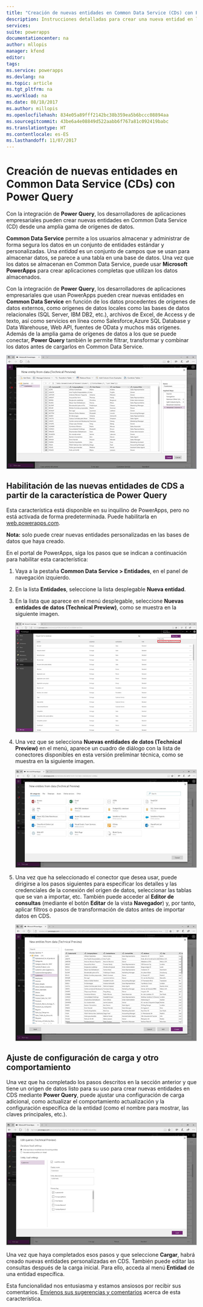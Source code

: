 ```yaml
---
title: "Creación de nuevas entidades en Common Data Service (CDs) con Power Query | Microsoft Docs"
description: Instrucciones detalladas para crear una nueva entidad en los CDS mediante Power Query.
services: 
suite: powerapps
documentationcenter: na
author: mllopis
manager: kfend
editor: 
tags: 
ms.service: powerapps
ms.devlang: na
ms.topic: article
ms.tgt_pltfrm: na
ms.workload: na
ms.date: 08/18/2017
ms.author: millopis
ms.openlocfilehash: 834e05a89fff2142bc38b359ea5b6bccc08894aa
ms.sourcegitcommit: 43be6a4e08849d522aabb6f767a81c092419babc
ms.translationtype: HT
ms.contentlocale: es-ES
ms.lasthandoff: 11/07/2017
---
```

# <a name="create-new-entities-in-the-common-data-service-cds-using-power-query"></a>Creación de nuevas entidades en Common Data Service (CDs) con Power Query
Con la integración de **Power Query**, los desarrolladores de aplicaciones empresariales pueden crear nuevas entidades en Common Data Service (CD) desde una amplia gama de orígenes de datos.

**Common Data Service** permite a los usuarios almacenar y administrar de forma segura los datos en un conjunto de entidades estándar y personalizadas. Una *entidad* es un conjunto de campos que se usan para almacenar datos, se parece a una tabla en una base de datos. Una vez que los datos se almacenan en Common Data Service, puede usar **Microsoft PowerApps** para crear aplicaciones completas que utilizan los datos almacenados.

Con la integración de **Power Query**, los desarrolladores de aplicaciones empresariales que usan PowerApps pueden crear nuevas entidades en **Common Data Service** en función de los datos procedentes de orígenes de datos externos, como orígenes de datos locales como las bases de datos relacionales (SQL Server, IBM DB2, etc.), archivos de Excel, de Access y de texto, así como servicios en línea como Salesforce,Azure SQL Database y Data Warehouse, Web API, fuentes de OData y muchos más orígenes. Además de la amplia gama de orígenes de datos a los que se puede conectar, **Power Query** también le permite filtrar, transformar y combinar los datos antes de cargarlos en Common Data Service.

![Nueva entidad de datos](media/data-platform-cds-newentity-pq/data-platform-cds-pq-01.jpg)

## <a name="enabling-the-cds-new-entities-from-power-query-feature"></a>Habilitación de las nuevas entidades de CDS a partir de la característica de Power Query
Esta característica está disponible en su inquilino de PowerApps, pero no está activada de forma predeterminada. Puede habilitarla en [web.powerapps.com](https://aka.ms/pqocds).

**Nota:** solo puede crear nuevas entidades personalizadas en las bases de datos que haya creado.

En el portal de PowerApps, siga los pasos que se indican a continuación para habilitar esta característica:

1. Vaya a la pestaña **Common Data Service > Entidades**, en el panel de navegación izquierdo.
2. En la lista **Entidades**, seleccione la lista desplegable **Nueva entidad**.
3. En la lista que aparece en el menú desplegable, seleccione **Nuevas entidades de datos (Technical Preview)**, como se muestra en la siguiente imagen.
   
    ![Nueva entidad de datos](media/data-platform-cds-newentity-pq/data-platform-cds-pq-02.jpg)
4. Una vez que se selecciona **Nuevas entidades de datos (Technical Preview)** en el menú, aparece un cuadro de diálogo con la lista de conectores disponibles en esta versión preliminar técnica, como se muestra en la siguiente imagen.
   
   ![Conectores disponibles](media/data-platform-cds-newentity-pq/data-platform-cds-pq-03.jpg)
5. Una vez que ha seleccionado el conector que desea usar, puede dirigirse a los pasos siguientes para especificar los detalles y las credenciales de la conexión del origen de datos, seleccionar las tablas que se van a importar, etc. También puede acceder al **Editor de consultas** (mediante el botón **Editar** de la vista **Navegador**) y, por tanto, aplicar filtros o pasos de transformación de datos antes de importar datos en CDS.
   
    ![](media/data-platform-cds-newentity-pq/data-platform-cds-pq-04.jpg)

## <a name="adjust-load-settings-and-other-behavior"></a>Ajuste de configuración de carga y otro comportamiento
Una vez que ha completado los pasos descritos en la sección anterior y que tiene un origen de datos listo para su uso para crear nuevas entidades en CDS mediante **Power Query**, puede ajustar una configuración de carga adicional, como actualizar el comportamiento actualización y la configuración específica de la entidad (como el nombre para mostrar, las claves principales, etc.).

![](media/data-platform-cds-newentity-pq/data-platform-cds-pq-05.jpg)

Una vez que haya completados esos pasos y que seleccione **Cargar**, habrá creado nuevas entidades personalizadas en CDS. También puede editar las consultas después de la carga inicial. Para ello, acceda al menú **Entidad** de una entidad específica.

Esta funcionalidad nos entusiasma y estamos ansiosos por recibir sus comentarios. [Envíenos sus sugerencias y comentarios](https://powerusers.microsoft.com/t5/PowerApps-Community/ct-p/PowerApps1) acerca de esta característica.

